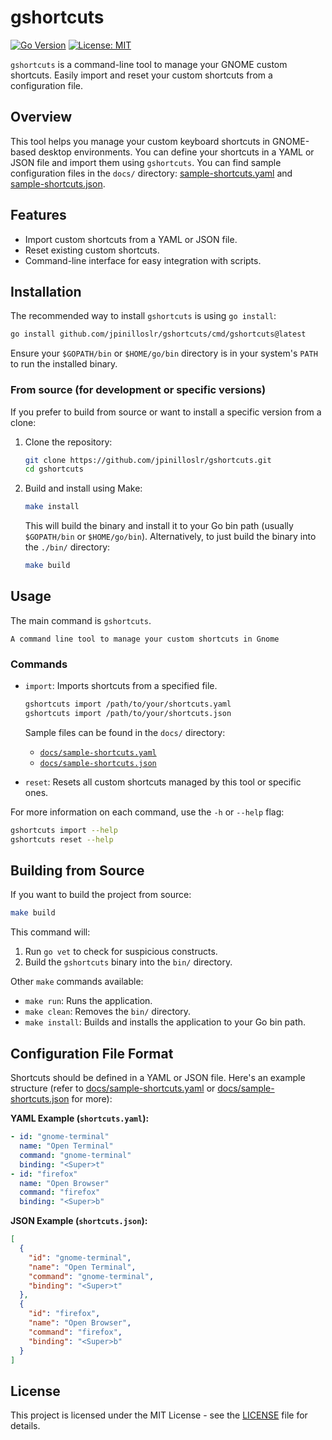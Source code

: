 # gshortcuts

[![Go Version](https://img.shields.io/badge/go-1.24-blue.svg)](https://golang.org/)
[![License: MIT](https://img.shields.io/badge/License-MIT-yellow.svg)](https://opensource.org/licenses/MIT)

`gshortcuts` is a command-line tool to manage your GNOME custom shortcuts. Easily import and reset your custom shortcuts from a configuration file.

## Overview

This tool helps you manage your custom keyboard shortcuts in GNOME-based desktop environments. You can define your shortcuts in a YAML or JSON file and import them using `gshortcuts`. You can find sample configuration files in the `docs/` directory: [sample-shortcuts.yaml](docs/sample-shortcuts.yaml) and [sample-shortcuts.json](docs/sample-shortcuts.json).

## Features

- Import custom shortcuts from a YAML or JSON file.
- Reset existing custom shortcuts.
- Command-line interface for easy integration with scripts.

## Installation

The recommended way to install `gshortcuts` is using `go install`:

```bash
go install github.com/jpinilloslr/gshortcuts/cmd/gshortcuts@latest
```

Ensure your `$GOPATH/bin` or `$HOME/go/bin` directory is in your system's `PATH` to run the installed binary.

### From source (for development or specific versions)

If you prefer to build from source or want to install a specific version from a clone:

1.  Clone the repository:
    ```bash
    git clone https://github.com/jpinilloslr/gshortcuts.git
    cd gshortcuts
    ```
2.  Build and install using Make:
    ```bash
    make install
    ```
    This will build the binary and install it to your Go bin path (usually `$GOPATH/bin` or `$HOME/go/bin`).
    Alternatively, to just build the binary into the `./bin/` directory:
    ```bash
    make build
    ```

## Usage

The main command is `gshortcuts`.

```
A command line tool to manage your custom shortcuts in Gnome
```

### Commands

- `import`: Imports shortcuts from a specified file.

  ```bash
  gshortcuts import /path/to/your/shortcuts.yaml
  gshortcuts import /path/to/your/shortcuts.json
  ```

  Sample files can be found in the `docs/` directory:

  - [`docs/sample-shortcuts.yaml`](docs/sample-shortcuts.yaml)
  - [`docs/sample-shortcuts.json`](docs/sample-shortcuts.json)

- `reset`: Resets all custom shortcuts managed by this tool or specific ones.

For more information on each command, use the `-h` or `--help` flag:

```bash
gshortcuts import --help
gshortcuts reset --help
```

## Building from Source

If you want to build the project from source:

```bash
make build
```

This command will:

1.  Run `go vet` to check for suspicious constructs.
2.  Build the `gshortcuts` binary into the `bin/` directory.

Other `make` commands available:

- `make run`: Runs the application.
- `make clean`: Removes the `bin/` directory.
- `make install`: Builds and installs the application to your Go bin path.

## Configuration File Format

Shortcuts should be defined in a YAML or JSON file. Here's an example structure (refer to [docs/sample-shortcuts.yaml](docs/sample-shortcuts.yaml) or [docs/sample-shortcuts.json](docs/sample-shortcuts.json) for more):

**YAML Example (`shortcuts.yaml`):**

```yaml
- id: "gnome-terminal"
  name: "Open Terminal"
  command: "gnome-terminal"
  binding: "<Super>t"
- id: "firefox"
  name: "Open Browser"
  command: "firefox"
  binding: "<Super>b"
```

**JSON Example (`shortcuts.json`):**

```json
[
  {
    "id": "gnome-terminal",
    "name": "Open Terminal",
    "command": "gnome-terminal",
    "binding": "<Super>t"
  },
  {
    "id": "firefox",
    "name": "Open Browser",
    "command": "firefox",
    "binding": "<Super>b"
  }
]
```

## License

This project is licensed under the MIT License - see the [LICENSE](LICENSE) file for details.
